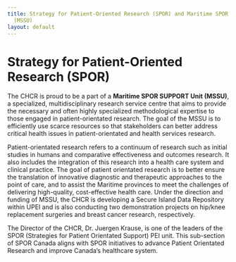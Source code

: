 ```yaml
---
title: Strategy for Patient-Oriented Research (SPOR) and Maritime SPOR SUPPORT Unit
  (MSSU)
layout: default
---
```

# Strategy for Patient-Oriented Research (SPOR)

The CHCR is proud to be a part of a **Maritime SPOR SUPPORT Unit (MSSU)**, a specialized, multidisciplinary research service centre that aims to provide the necessary and often highly specialized methodological expertise to those engaged in patient-orientated research. The goal of the MSSU is to efficiently use scarce resources so that stakeholders can better address critical health issues in patient-orientated and health services research.

Patient-orientated research refers to a continuum of research such as initial studies in humans and comparative effectiveness and outcomes research. It also includes the integration of this research into a health care system and clinical practice. The goal of patient orientated research is to better ensure the translation of innovative diagnostic and therapeutic approaches to the point of care, and to assist the Maritime provinces to meet the challenges of delivering high-quality, cost-effective health care. Under the direction and funding of MSSU, the CHCR is developing a Secure Island Data Repository within UPEI and is also conducting two demonstration projects on hip/knee replacement surgeries and breast cancer research, respectively.

The Director of the CHCR, Dr. Juergen Krause, is one of the leaders of the SPOR (Strategies for Patient Orientated Support) PEI unit. This sub-section of SPOR Canada aligns with SPOR initiatives to advance Patient Orientated Research and improve Canada’s healthcare system.